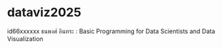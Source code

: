 # dataviz2025
id66xxxxxx ธนพงศ์ อินทระ : Basic Programming for Data Scientists and Data Visualization
